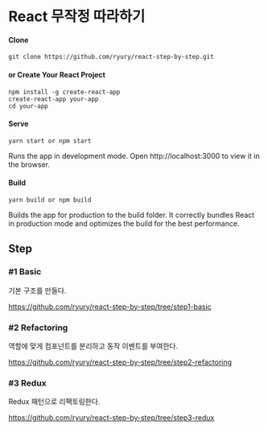 # React 무작정 따라하기

#### Clone
```
git clone https://github.com/ryury/react-step-by-step.git
```

#### or Create Your React Project

```
npm install -g create-react-app
create-react-app your-app
cd your-app
```

#### Serve

```
yarn start or npm start
```
Runs the app in development mode.
Open http://localhost:3000 to view it in the browser.

#### Build

```
yarn build or npm build
```
Builds the app for production to the build folder.
It correctly bundles React in production mode and optimizes the build for the best performance.

## Step

### #1 Basic

기본 구조를 만들다.

https://github.com/ryury/react-step-by-step/tree/step1-basic

### #2 Refactoring

역할에 맞게 컴포넌트를 분리하고 동작 이벤트를 부여한다.

https://github.com/ryury/react-step-by-step/tree/step2-refactoring

### #3 Redux

Redux 패턴으로 리팩토링한다.

https://github.com/ryury/react-step-by-step/tree/step3-redux

